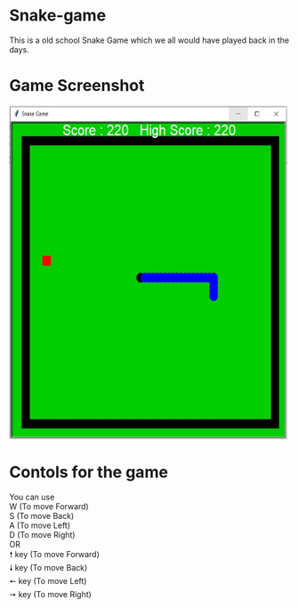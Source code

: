 # Snake-game
This is a old school Snake Game which we all would have played back in the days.

# Game Screenshot
<img src ="Snake-game-ss.jpg" height="600" width="500">

# Contols for the game
You can use <br />
W (To move Forward) <br />
S (To move Back) <br />
A (To move Left) <br />
D (To move Right) <br />
OR <br />
🠕 key (To move Forward) <br />
🠗 key (To move Back) <br />
🠔 key (To move Left) <br />
🠖 key (To move Right) <br />

